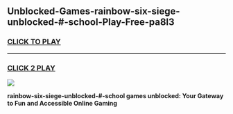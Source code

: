 
## Unblocked-Games-rainbow-six-siege-unblocked-#-school-Play-Free-pa8l3
<h3>
<a href="https://premium76.site?title=rainbow-six-siege-unblocked-#-school&ref=19M">CLICK TO PLAY</a></h3>
<hr>

<h3>
<a href="https://premium76.site?title=rainbow-six-siege-unblocked-#-school&ref=19M">CLICK 2 PLAY</a>
  
</h3>

<a href="https://premium76.site?title=rainbow-six-siege-unblocked-#-school&ref=19M"><img src="https://clearcache.store/games.png"></a>


**rainbow-six-siege-unblocked-#-school games unblocked: Your Gateway to Fun and Accessible Online Gaming**
